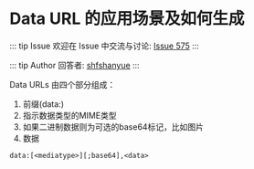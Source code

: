 # Data URL 的应用场景及如何生成



::: tip Issue 
 欢迎在 Issue 中交流与讨论: [Issue 575](https://github.com/shfshanyue/Daily-Question/issues/575) 
:::

::: tip Author 
回答者: [shfshanyue](https://github.com/shfshanyue) 
:::

Data URLs 由四个部分组成：

1. 前缀(data:)
2. 指示数据类型的MIME类型
3. 如果二进制数据则为可选的base64标记，比如图片
4. 数据


```
data:[<mediatype>][;base64],<data>
```